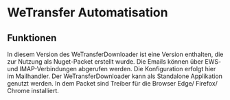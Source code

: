 # WeTransfer Automatisation

## Funktionen
In diesem Version des WeTransferDownloader ist eine Version enthalten, die zur Nutzung als Nuget-Packet erstellt wurde.
Die Emails können über EWS- und IMAP-Verbindungen abgerufen werden. 
Die Konfiguration erfolgt hier im Mailhandler.
Der WeTransferDownloader kann als Standalone Applikation genutzt werden.
In dem Packet sind Treiber für die Browser Edge/ Firefox/ Chrome installiert.
